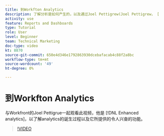```yaml
---
title: 到Workfton Analytics
description: 了解分析是如何产生的，以及通过Joel Pettigrew(Joel Pettigrew， [!DNL Enhanced analytics].
activity: use
feature: Reports and Dashboards
type: Tutorial
role: User
level: Beginner
team: Technical Marketing
doc-type: video
kt: 8870
source-git-commit: 650e4d346e1792863930dcebafacab4c88f2a8bc
workflow-type: tm+mt
source-wordcount: '49'
ht-degree: 0%

---
```


# 到Workfton Analytics

与Workfront的Joel Pettigrue一起观看此视频，他是 [!DNL Enhanced analytics]，以了解analytics的诞生过程以及它所提供的令人兴奋的功能。

>[!VIDEO](https://video.tv.adobe.com/v/335042/?quality=12&learn=on)
